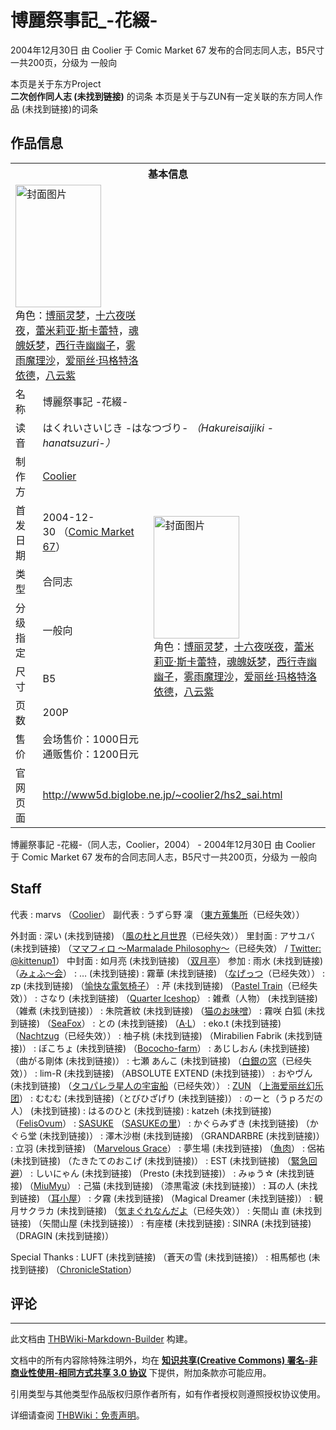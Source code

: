 # 博麗祭事記_-花綴-

<!-- source html: G:\repos\THBWiki-Markdown-Builder\THBWikiMarkdown\Temp\main\1\1a\ns0%3A%E5%8D%9A%E9%BA%97%E7%A5%AD%E4%BA%8B%E8%A8%98_-%E8%8A%B1%E7%B6%B4-.html -->

2004年12月30日 由 Coolier 于 Comic Market 67 发布的合同志同人志，B5尺寸一共200页，分级为 一般向

本页是关于东方Project  
 **二次创作同人志 (未找到链接)** 的词条
本页是关于与ZUN有一定关联的东方同人作品 (未找到链接)的词条
## 作品信息

<table><tbody><tr><th colspan="3">基本信息</th></tr><tr><td class="cover-artwork-mobile" colspan="2"><a href="./文件-博丽祭事记_-花缀-封面.jpg.md" class="image" title="封面图片"><img alt="封面图片" src="https://upload.thwiki.cc/thumb/0/03/%E5%8D%9A%E4%B8%BD%E7%A5%AD%E4%BA%8B%E8%AE%B0_-%E8%8A%B1%E7%BC%80-%E5%B0%81%E9%9D%A2.jpg/137px-%E5%8D%9A%E4%B8%BD%E7%A5%AD%E4%BA%8B%E8%AE%B0_-%E8%8A%B1%E7%BC%80-%E5%B0%81%E9%9D%A2.jpg" decoding="async" loading="lazy" width="137" height="196" srcset="https://upload.thwiki.cc/thumb/0/03/%E5%8D%9A%E4%B8%BD%E7%A5%AD%E4%BA%8B%E8%AE%B0_-%E8%8A%B1%E7%BC%80-%E5%B0%81%E9%9D%A2.jpg/205px-%E5%8D%9A%E4%B8%BD%E7%A5%AD%E4%BA%8B%E8%AE%B0_-%E8%8A%B1%E7%BC%80-%E5%B0%81%E9%9D%A2.jpg 1.5x, https://upload.thwiki.cc/0/03/%E5%8D%9A%E4%B8%BD%E7%A5%AD%E4%BA%8B%E8%AE%B0_-%E8%8A%B1%E7%BC%80-%E5%B0%81%E9%9D%A2.jpg 2x" data-file-width="268" data-file-height="384"></a><div class="cover-char">角色：<a href="./博丽灵梦.md" title="博丽灵梦">博丽灵梦</a>，<a href="/%E5%8D%81%E5%85%AD%E5%A4%9C%E5%92%B2%E5%A4%9C" title="十六夜咲夜">十六夜咲夜</a>，<a href="./蕾米莉亚·斯卡蕾特.md" title="蕾米莉亚·斯卡蕾特">蕾米莉亚·斯卡蕾特</a>，<a href="./魂魄妖梦.md" title="魂魄妖梦">魂魄妖梦</a>，<a href="./西行寺幽幽子.md" title="西行寺幽幽子">西行寺幽幽子</a>，<a href="./雾雨魔理沙.md" title="雾雨魔理沙">雾雨魔理沙</a>，<a href="./爱丽丝·玛格特洛依德.md" title="爱丽丝·玛格特洛依德">爱丽丝·玛格特洛依德</a>，<a href="./八云紫.md" title="八云紫">八云紫</a></div></td>
</tr><tr><td class="label">名称</td><td colspan="2"> 博麗祭事記 -花綴- </td></tr><tr><td class="label">读音</td><td colspan="2"> はくれいさいじき -はなつづり- <i>（Hakureisaijiki -hanatsuzuri-）</i> </td></tr><tr><td class="label">制作方</td><td><a href="./Coolier.md" title="Coolier">Coolier</a></td><td class="cover-artwork" rowspan="7" style="min-width:196px;"><a href="./文件-博丽祭事记_-花缀-封面.jpg.md" class="image" title="封面图片"><img alt="封面图片" src="https://upload.thwiki.cc/thumb/0/03/%E5%8D%9A%E4%B8%BD%E7%A5%AD%E4%BA%8B%E8%AE%B0_-%E8%8A%B1%E7%BC%80-%E5%B0%81%E9%9D%A2.jpg/137px-%E5%8D%9A%E4%B8%BD%E7%A5%AD%E4%BA%8B%E8%AE%B0_-%E8%8A%B1%E7%BC%80-%E5%B0%81%E9%9D%A2.jpg" decoding="async" loading="lazy" width="137" height="196" srcset="https://upload.thwiki.cc/thumb/0/03/%E5%8D%9A%E4%B8%BD%E7%A5%AD%E4%BA%8B%E8%AE%B0_-%E8%8A%B1%E7%BC%80-%E5%B0%81%E9%9D%A2.jpg/205px-%E5%8D%9A%E4%B8%BD%E7%A5%AD%E4%BA%8B%E8%AE%B0_-%E8%8A%B1%E7%BC%80-%E5%B0%81%E9%9D%A2.jpg 1.5x, https://upload.thwiki.cc/0/03/%E5%8D%9A%E4%B8%BD%E7%A5%AD%E4%BA%8B%E8%AE%B0_-%E8%8A%B1%E7%BC%80-%E5%B0%81%E9%9D%A2.jpg 2x" data-file-width="268" data-file-height="384"></a><div class="cover-char">角色：<a href="./博丽灵梦.md" title="博丽灵梦">博丽灵梦</a>，<a href="/%E5%8D%81%E5%85%AD%E5%A4%9C%E5%92%B2%E5%A4%9C" title="十六夜咲夜">十六夜咲夜</a>，<a href="./蕾米莉亚·斯卡蕾特.md" title="蕾米莉亚·斯卡蕾特">蕾米莉亚·斯卡蕾特</a>，<a href="./魂魄妖梦.md" title="魂魄妖梦">魂魄妖梦</a>，<a href="./西行寺幽幽子.md" title="西行寺幽幽子">西行寺幽幽子</a>，<a href="./雾雨魔理沙.md" title="雾雨魔理沙">雾雨魔理沙</a>，<a href="./爱丽丝·玛格特洛依德.md" title="爱丽丝·玛格特洛依德">爱丽丝·玛格特洛依德</a>，<a href="./八云紫.md" title="八云紫">八云紫</a></div></td>
</tr><tr><td class="label">首发日期</td><td>2004-12-30&#160;（<a href="/展会作品列表?e=Comic+Market%2367">Comic Market 67</a>）</td></tr><tr><td class="label">类型</td><td>合同志</td></tr><tr><td class="label">分级指定</td><td>一般向</td></tr><tr><td class="label">尺寸</td><td>B5</td></tr><tr><td class="label">页数</td><td>200P</td></tr><tr><td class="label">售价</td><td>会场售价：1000日元<br>通贩售价：1200日元</td></tr>
<tr><td class="label">官网页面</td><td colspan="2"><a rel="nofollow" class="external free" href="http://www5d.biglobe.ne.jp/~coolier2/hs2_sai.html">http://www5d.biglobe.ne.jp/~coolier2/hs2_sai.html</a></td></tr></tbody></table>

博麗祭事記 -花綴-（同人志，Coolier，2004） - 2004年12月30日 由 Coolier 于 Comic Market 67 发布的合同志同人志，B5尺寸一共200页，分级为 一般向
## Staff
代表
: marvs （[Coolier](./Coolier.md)）
副代表
: うずら野 凜 （[東方蒐集所](http://ukatu.hp.infoseek.co.jp/)（已经失效））

外封面
: 深い (未找到链接) （[風の杜と月世界](http://www006.upp.so-net.ne.jp/deeptake/)（已经失效））
里封面
: アサユバ (未找到链接) （[ママフィロ ～Marmalade Philosophy～](http://www.iwami.or.jp/lasagne/)（已经失效） / [Twitter: @kittenup1](https://twitter.com/kittenup1)）
中封面
: 如月亮 (未找到链接) （[双月亭](./双月亭.md)）
参加
: 雨水 (未找到链接) （[みょふ～会](./みょふ～会.md)）
: … (未找到链接)
: 霧華 (未找到链接) （[なげっつ](http://f19.aaacafe.ne.jp/~nagets/)（已经失效））
: zp (未找到链接) （[愉快な電気椅子](./愉快な電気椅子.md)）
: 芹 (未找到链接) （[Pastel Train](http://www.geocities.co.jp/AnimeComic-White/5457/)（已经失效））
: さなり (未找到链接) （[Quarter Iceshop](./Quarter_Iceshop.md)）
: 雑煮（人物） (未找到链接) （雑煮 (未找到链接)）
: 朱院蒼紋 (未找到链接) （[猫のお味噌](http://akenoin.zouri.jp/)）
: 霧咲 白狐 (未找到链接) （[SeaFox](./SeaFox.md)）
: との (未找到链接) （[A·L](./A·L.md)）
: eko.t (未找到链接) （[Nachtzug](http://www1.odn.ne.jp/~cuore-seed/)（已经失效））
: 柚子桃 (未找到链接) （Mirabilien Fabrik (未找到链接)）
: ぼこちょ (未找到链接) （[Bococho-farm](./Bococho-farm.md)）
: あじしおん (未找到链接) （曲がる剛体 (未找到链接)）
: 七瀬 あんこ (未找到链接) （[白銀の窓](http://www.geocities.co.jp/AnimeComic-Palette/8153/entrance.html)（已经失效））
: lim-R (未找到链接) （ABSOLUTE EXTEND (未找到链接)）
: おやヴん (未找到链接) （[タコパレラ星人の宇宙船](http://tell.hp.infoseek.co.jp/)（已经失效））
: [ZUN](./ZUN.md) （[上海爱丽丝幻乐团](./上海爱丽丝幻乐团.md)）
: むむむ (未找到链接)（とびひざげり (未找到链接)）
: のーと（うｐろだの人） (未找到链接)
: はるのひと (未找到链接)
: katzeh (未找到链接) （[FelisOvum](./FelisOvum.md)）
: [SASUKE](./SASUKE.md) （[SASUKEの里](./SASUKEの里.md)）
: かぐらみずき (未找到链接) （かぐら堂 (未找到链接)）
: 澤木沙樹 (未找到链接) （GRANDARBRE (未找到链接)）
: 立羽 (未找到链接) （[Marvelous Grace](./Marvelous_Grace.md)）
: 夢生場 (未找到链接) （[魚肉](./魚肉.md)）
: 侶祐 (未找到链接) （たきたてのおこげ (未找到链接)）
: EST (未找到链接) （[緊急回避](./緊急回避.md)）
: しいにゃん (未找到链接) （Presto (未找到链接)）
: みゅう☆ (未找到链接) （[MiuMyu](./MiuMyu.md)）
: 己猫 (未找到链接) （漆黒電波 (未找到链接)）
: 耳の人 (未找到链接) （[耳小屋](./耳小屋.md)）
: 夕霧 (未找到链接) （Magical Dreamer (未找到链接)）
: 観月サクラカ (未找到链接) （[気まぐれなんだよ](http://ayu_tsukimiya.myweb.hinet.net/)（已经失效））
: 矢間山 直 (未找到链接) （矢間山屋 (未找到链接)）
: 有座楼 (未找到链接)
: SINRA (未找到链接) （DRAGIN (未找到链接)）

Special Thanks
: LUFT (未找到链接) （蒼天の雪 (未找到链接)）
: 相馬郁也 (未找到链接) （[ChronicleStation](./ChronicleStation.md)）

## 评论




---

此文档由 [THBWiki-Markdown-Builder](https://github.com/Delsin-Yu/THBWiki-Markdown-Builder) 构建。

文档中的所有内容除特殊注明外，均在 [**知识共享(Creative Commons) 署名-非商业性使用-相同方式共享 3.0 协议**](https://creativecommons.org/licenses/by-sa/3.0/deed.zh-hans) 下提供，附加条款亦可能应用。

引用类型与其他类型作品版权归原作者所有，如有作者授权则遵照授权协议使用。

详细请查阅 [THBWiki：免责声明](https://thbwiki.cc/THBWiki:%E5%85%8D%E8%B4%A3%E5%A3%B0%E6%98%8E)。

